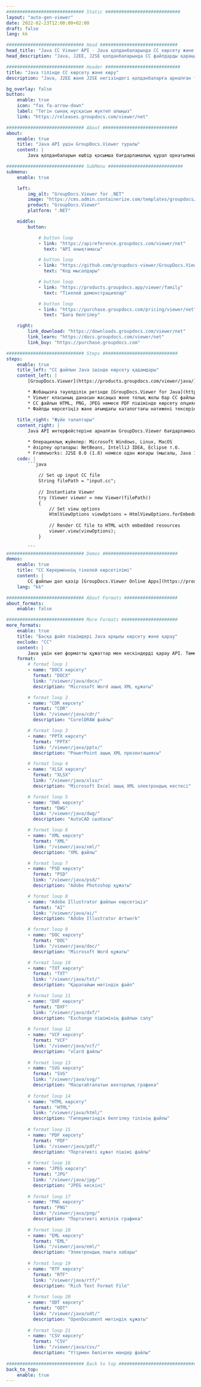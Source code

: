 ```yaml
---
############################# Static ############################
layout: "auto-gen-viewer"
date: 2022-02-23T12:00:00+02:00
draft: false
lang: kk

############################# Head #############################
head_title: "Java CC Viewer API - Java қолданбаларында CC көрсету және көрсету"
head_description: "Java, J2EE, J2SE қолданбаларында CC файлдарды қараңыз. Құжатты қарау опцияларын басқару үшін кеңейтілген мүмкіндіктері бар HTML, PDF немесе кескін режимінде 170+ құжат пен кескін файл пішімін қарауды қолдайды."

############################# Header ############################
title: "Java тілінде CC көрсету және көру" 
description: "Java, J2EE және J2SE негізіндегі қолданбаларға арналған түпнұсқа және жоғары өнімділік CC файлды қарау API, шығыс құжат пішімінің көрінісін теңшеу үшін кең ауқымды қосымша мүмкіндіктерді қолдайды." 

bg_overlay: false
button:
    enable: true
    icon: "fas fa-arrow-down"
    label: "Тегін сынақ нұсқасын жүктеп алыңыз"
    link: "https://releases.groupdocs.com/viewer/net"

############################# About ############################
about:
    enable: true
    title: "Java API үшін GroupDocs.Viewer туралы" 
    content: |
        Java қолданбаларын ешбір қосымша бағдарламалық құрал орнатылмай, Java API интерфейстеріне арналған GroupDocs.Viewer арқылы HTML, PDF немесе кескін режимдерінде 170-тен астам файл пішімдерін көрсетуге қосыңыз; Microsoft Office, Apache Open Office, Adobe Acrobat Reader т.б. сияқты. Әзірлеушілер барлық танымал кескіндер мен құжат түрлерін, соның ішінде Microsoft Office, OpenDocument, HTML, PDF, Archive, Diagrams, Photoshop, AutoCAD және Java қолданбаларының ішіндегі бағдарламалау тілі пішімдерін оңай көре алады. жылдам және жоғары сапалы көрсету.

############################# SubMenu ############################
submenu:
    enable: true

    left:
        img_alt: "GroupDocs.Viewer for .NET"
        image: "https://cms.admin.containerize.com/templates/groupdocs/images/product-logos/90x90-noborder/groupdocs-viewer-net.png"
        product: "GroupDocs.Viewer"
        platform: ".NET"

    middle:
        button:

            # button loop
            - link: "https://apireference.groupdocs.com/viewer/net"
              text: "API анықтамасы"

            # button loop
            - link: "https://github.com/groupdocs-viewer/GroupDocs.Viewer-for-.NET"
              text: "Код мысалдары"

            # button loop
            - link: "https://products.groupdocs.app/viewer/family"
              text: "Тікелей демонстрациялар"

            # button loop
            - link: "https://purchase.groupdocs.com/pricing/viewer/net"
              text: "Баға белгілеу"

    right:
        link_download: "https://downloads.groupdocs.com/viewer/net"
        link_learn: "https://docs.groupdocs.com/viewer/net"
        link_buy: "https://purchase.groupdocs.com"

############################# Steps ############################
steps:
    enable: true
    title_left: "CC файлын Java ішінде көрсету қадамдары" 
    content_left: |
        [GroupDocs.Viewer](https://products.groupdocs.com/viewer/java/) көмегімен CC файлын HTML, JPEG, PNG немесе PDF форматтарына бірнеше қадаммен көрсетуге болады.

        * Жобаңызға тәуелділік ретінде [GroupDocs.Viewer for Java](https://releases.groupdocs.com/viewer/java/) қосыңыз. 
        * Viewer класының данасын жасаңыз және толық жолы бар CC файлын жүктеңіз. 
        * CC файлын HTML, PNG, JPEG немесе PDF пішімінде көрсету опцияларын орнатыңыз. 
        * Файлды көрсетіңіз және ағымдағы каталогтағы нәтижені тексеріңіз. 
        
    title_right: "Жүйе талаптары" 
    content_right: |
        Java API интерфейстеріне арналған GroupDocs.Viewer бағдарламасына барлық негізгі платформалар мен операциялық жүйелерде қолдау көрсетіледі. Төмендегі кодты орындамас бұрын, жүйеде келесі алғышарттар орнатылғанына көз жеткізіңіз.

        * Операциялық жүйелер: Microsoft Windows, Linux, MacOS 
        * Әзірлеу орталары: NetBeans, IntelliJ IDEA, Eclipse т.б. 
        * Frameworks: J2SE 8.0 (1.8) немесе одан жоғары (мысалы, Java 17) 
    code: |
        ```java
                        
            // Set up input CC file
            String filePath = "input.cc";
        
            // Instantiate Viewer
            try (Viewer viewer = new Viewer(filePath))
            {
            	// Set view options 
            	HtmlViewOptions viewOptions = HtmlViewOptions.forEmbeddedResources();
                    
            	// Render CC file to HTML with embedded resources
            	viewer.view(viewOptions);
            }
             
        ```
############################# Demos ############################
demos:
    enable: true
    title: "CC Көрерменнің тікелей көрсетілімі"
    content: |
        CC файлын дәл қазір [GroupDocs.Viewer Online Apps](https://products.groupdocs.app/viewer/cc) веб-сайтына кіру арқылы қараңыз.
    lang: "kk"

############################# About Formats ####################
about_formats:
    enable: false

############################# More Formats #####################
more_formats:
    enable: true
    title: "Басқа файл пішімдері Java арқылы көрсету және қарау"
    exclude: "CC"
    content: |
        Java үшін көп форматты құжаттар мен кескіндерді қарау API. Төмендегі кейбір танымал файл пішімдерін сыртқы көрушілерсіз қараңыз.
    format: 
        # format loop 1
        - name: "DOCX көрсету"
          format: "DOCX"
          link: "/viewer/java/docx/"
          description: "Microsoft Word ашық XML құжаты" 

        # format loop 2
        - name: "CDR көрсету" 
          format: "CDR"
          link: "/viewer/java/cdr/"
          description: "CorelDRAW файлы" 

        # format loop 3
        - name: "PPTX көрсету"
          format: "PPTX"
          link: "/viewer/java/pptx/"
          description: "PowerPoint ашық XML презентациясы" 

        # format loop 4
        - name: "XLSX көрсету"
          format: "XLSX"
          link: "/viewer/java/xlsx/"
          description: "Microsoft Excel ашық XML электрондық кестесі" 

        # format loop 5
        - name: "DWG көрсету"
          format: "DWG"
          link: "/viewer/java/dwg/"
          description: "AutoCAD сызбасы"

        # format loop 6
        - name: "XML көрсету"
          format: "XML"
          link: "/viewer/java/xml/"
          description: "XML файлы"

        # format loop 7
        - name: "PSD көрсету"
          format: "PSD"
          link: "/viewer/java/psd/"
          description: "Adobe Photoshop құжаты"

        # format loop 8
        - name: "Adobe Illustrator файлын көрсетіңіз"
          format: "AI"
          link: "/viewer/java/ai/"
          description: "Adobe Illustrator Artwork"

        # format loop 9
        - name: "DOC көрсету"
          format: "DOC"
          link: "/viewer/java/doc/"
          description: "Microsoft Word құжаты" 

        # format loop 10
        - name: "TXT көрсету" 
          format: "TXT"
          link: "/viewer/java/txt/"
          description: "Қарапайым мәтіндік файл" 

        # format loop 11
        - name: "DXF көрсету" 
          format: "DXF"
          link: "/viewer/java/dxf/"
          description: "Exchange пішімінің файлын салу"  
          
        # format loop 12
        - name: "VCF көрсету"
          format: "VCF"
          link: "/viewer/java/vcf/"
          description: "vCard файлы"  
              
        # format loop 13
        - name: "SVG көрсету"
          format: "SVG"
          link: "/viewer/java/svg/"
          description: "Масштабталатын векторлық графика" 
          
        # format loop 14
        - name: "HTML көрсету"
          format: "HTML"
          link: "/viewer/java/html/"
          description: "Гипермәтіндік белгілеу тілінің файлы" 
          
        # format loop 15
        - name: "PDF көрсету"
          format: "PDF"
          link: "/viewer/java/pdf/"
          description: "Портативті құжат пішімі файлы"
          
        # format loop 16
        - name: "JPEG көрсету"
          format: "JPG"
          link: "/viewer/java/jpg/"
          description: "JPEG кескіні"
          
        # format loop 17
        - name: "PNG көрсету"
          format: "PNG"
          link: "/viewer/java/png/"
          description: "Портативті желілік графика" 
          
        # format loop 18
        - name: "EML көрсету"
          format: "EML"
          link: "/viewer/java/eml/"
          description: "Электрондық пошта хабары" 
          
        # format loop 19
        - name: "RTF көрсету"
          format: "RTF"
          link: "/viewer/java/rtf/"
          description: "Rich Text Format File" 
          
        # format loop 20
        - name: "ODT көрсету"
          format: "ODT"
          link: "/viewer/java/odt/"
          description: "OpenDocument мәтіндік құжаты" 
          
        # format loop 21
        - name: "CSV көрсету"
          format: "CSV"
          link: "/viewer/java/csv/"
          description: "Үтірмен бөлінген мәндер файлы" 
          
############################# Back to top ###############################
back_to_top:
    enable: true
---
```

